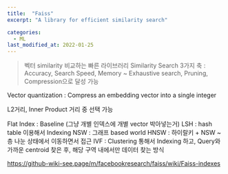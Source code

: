 ```yaml
---
title:  "Faiss"
excerpt: "A library for efficient similarity search"

categories:
  - ML
last_modified_at: 2022-01-25
---
```


> 벡터 similarity 비교하는 빠른 라이브러리
> Similarity Search 3가지 축 : Accuracy, Search Speed, Memory ~ Exhaustive search, Pruning, Compression으로 달성 가능

Vector quantization : Compress an embedding vector into a single integer


L2거리, Inner Product 거리 중 선택 가능

Flat Index : Baseline (그냥 개별 인덱스에 개별 vector 박아넣는거)
LSH : hash table 이용해서 Indexing
NSW : 그래프 based world
HNSW : 하이랄키 + NSW ~ 층 나눈 상태에서 이동하면서 접근
IVF : Clustering 통해서 Indexing 하고, Query와 가까운 centroid 찾은 후, 해당 구역 내에서만 데이터 찾는 방식

https://github-wiki-see.page/m/facebookresearch/faiss/wiki/Faiss-indexes